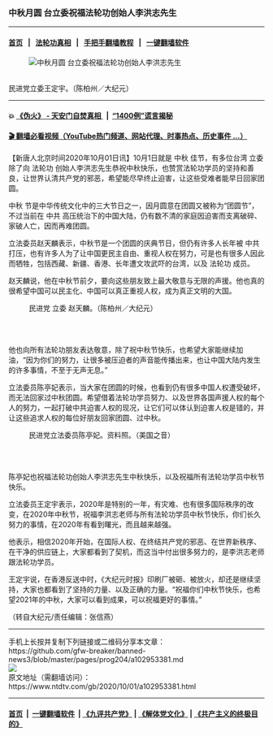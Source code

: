 ### 中秋月圆 台立委祝福法轮功创始人李洪志先生
------------------------

#### [首页](https://github.com/gfw-breaker/banned-news3/blob/master/README.md) &nbsp;&nbsp;|&nbsp;&nbsp; [法轮功真相](https://github.com/begood0513/basic/blob/master/README.md)  &nbsp;&nbsp;|&nbsp;&nbsp; [手把手翻墙教程](https://github.com/gfw-breaker/guides/wiki)  &nbsp;&nbsp;|&nbsp;&nbsp; [一键翻墙软件](https://github.com/gfw-breaker/nogfw/blob/master/README.md)  



<div><div class="featured_image">
 <figure>
  <img alt="中秋月圆 台立委祝福法轮功创始人李洪志先生" src="https://i.ntdtv.com/assets/uploads/2020/10/2020-10-01_134005-800x450.jpg"/>
 </figure><br/>
 <span class="caption">
  民进党立委王定宇。（陈柏州／大纪元）
 </span>
</div>
</div><hr/>

#### 💥 [《伪火》 - 天安门自焚真相 ](http://158.247.195.190:10000/videos/blog/weihuo.html)&nbsp; |&nbsp; [“1400例”谎言揭秘  ](http://158.247.195.190:10000/videos/blog/jiexi1400.html)

#### [ 🎬  翻墙必看视频（YouTube热门频道、网站代理、时事热点、历史事件 ...）](https://github.com/gfw-breaker/links/blob/master/banned.md)

<div><div class="post_content" itemprop="articleBody">
 <p>
  【新唐人北京时间2020年10月01日讯】10月1日就是
  <ok href="https://www.ntdtv.com/gb/中秋.htm">
   中秋
  </ok>
  佳节，有多位台湾
  <ok href="https://www.ntdtv.com/gb/立委.htm">
   立委
  </ok>
  除了向
  <ok href="https://www.ntdtv.com/gb/法轮功.htm">
   法轮功
  </ok>
  创始人李洪志先生恭祝中秋快乐，也赞赏法轮功学员的坚持和善良，让世界认清共产党的邪恶，希望能尽早终止迫害，让这些受难者能早日回家团圆。
 </p>
 <p>
  <ok href="https://www.ntdtv.com/gb/中秋.htm">
   中秋
  </ok>
  节是中华传统文化中的三大节日之一，因月圆意在团圆又被称为“团圆节”，不过当前在
  <ok href="https://www.ntdtv.com/gb/中共.htm">
   中共
  </ok>
  高压统治下的中国大陆，仍有数不清的家庭因迫害而支离破碎、家破人亡，因而再难团圆。
 </p>
 <p>
  立法委员赵天麟表示，中秋节是一个团圆的庆典节日，但仍有许多人长年被
  <ok href="https://www.ntdtv.com/gb/中共.htm">
   中共
  </ok>
  打压，也有许多人为了让中国更民主自由、重视人权在努力，可是也有很多人因此而牺牲，包括西藏、新疆、香港、长年遭文攻武吓的台湾，以及
  <ok href="https://www.ntdtv.com/gb/法轮功.htm">
   法轮功
  </ok>
  成员。
 </p>
 <p>
  赵天麟说，他在中秋节前夕，要向这些朋友致上最大敬意与无限的声援。他也真的很希望中国可以民主化、中国可以真正重视人权，成为真正文明的大国。
 </p>
 <figure class="wp-caption alignnone" id="attachment_102953394" style="width: 600px">
  <img alt="" class="size-medium wp-image-102953394" src="https://i.ntdtv.com/assets/uploads/2020/10/2020-10-01_133922-600x403.jpg">
   <br/><figcaption class="wp-caption-text">
    民进党
    <ok href="https://www.ntdtv.com/gb/立委.htm">
     立委
    </ok>
    赵天麟。（陈柏州／大纪元）
    <br/>
   </figcaption><br/>
  </img>
 </figure><br/>
 <p>
  他也向所有法轮功朋友表达敬意，除了祝中秋节快乐，也希望大家能继续加油，“因为你们的努力，让很多被压迫者的声音能传播出来，也让中国大陆内发生的许多事情，不至于无声无息。”
 </p>
 <p>
  立法委员陈亭妃表示，当大家在团圆的时候，也看到仍有很多中国人权遭受破坏，而无法回家过中秋团圆。希望借着法轮功学员努力、以及世界各国声援人权的每个人的努力，一起打破中共迫害人权的现况，让它们可以体认到迫害人权是错的，并让这些追求人权的每位好朋友回家团圆、过中秋。
 </p>
 <figure class="wp-caption alignnone" id="attachment_102953393" style="width: 600px">
  <img alt="" class="size-medium wp-image-102953393" src="https://i.ntdtv.com/assets/uploads/2020/10/2020-10-01_133856-600x341.jpg">
   <br/><figcaption class="wp-caption-text">
    民进党立法委员陈亭妃。资料照。（美国之音）
   </figcaption><br/>
  </img>
 </figure><br/>
 <p>
  陈亭妃也祝福法轮功创始人李洪志先生中秋快乐，以及祝福所有法轮功学员中秋节快乐。
 </p>
 <p>
  立法委员王定宇表示，2020年是特别的一年，有灾难、也有很多国际秩序的改变，在2020年中秋节，祝福李洪志老师与所有法轮功学员中秋节快乐，你们长久努力的事情，在2020年有看到曙光，而且越来越强。
 </p>
 <p>
  他表示，相信2020年开始，在国际人权、在终结共产党的邪恶、在世界新秩序、在干净的供应链上，大家都看到了契机，而这当中付出很多努力的，是李洪志老师跟法轮功学员。
 </p>
 <p>
  王定宇说，在香港反送中时，《大纪元时报》印刷厂被砸、被放火，却还是继续坚持，大家也都看到了坚持的力量、以及正确的力量。“祝福你们中秋节快乐，也希望2021年的中秋，大家可以看到成果，可以祝福更好的事情。”
 </p>
 <p>
  （转自大纪元/责任编辑：张信燕）
 </p>
 <div class="single_ad">
 </div>
</div>
</div>
<hr/>
手机上长按并复制下列链接或二维码分享本文章：<br/>
https://github.com/gfw-breaker/banned-news3/blob/master/pages/prog204/a102953381.md <br/>
<a href='https://github.com/gfw-breaker/banned-news3/blob/master/pages/prog204/a102953381.md'><img src='https://github.com/gfw-breaker/banned-news3/blob/master/pages/prog204/a102953381.md.png'/></a> <br/>
原文地址（需翻墙访问）：https://www.ntdtv.com/gb/2020/10/01/a102953381.html


------------------------
#### [首页](https://github.com/gfw-breaker/banned-news3/blob/master/README.md) &nbsp;|&nbsp; [一键翻墙软件](https://github.com/gfw-breaker/nogfw/blob/master/README.md) &nbsp;| [《九评共产党》](https://github.com/gfw-breaker/9ping.md/blob/master/README.md#九评之一评共产党是什么) | [《解体党文化》](https://github.com/gfw-breaker/jtdwh.md/blob/master/README.md) | [《共产主义的终极目的》](https://github.com/gfw-breaker/gczydzjmd.md/blob/master/README.md)


<img src='http://gfw-breaker.win/banned-news3/pages/prog204/a102953381.md' width='0px' height='0px'/>